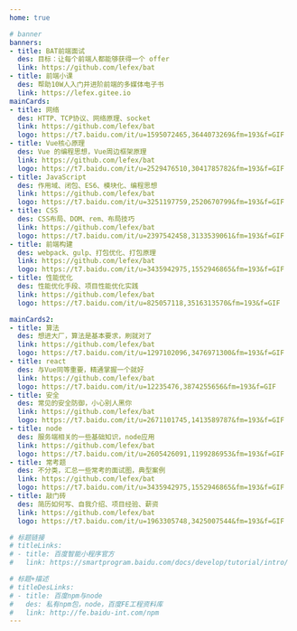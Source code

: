 ```yaml
---
home: true

# banner
banners:
- title: BAT前端面试
  des: 目标：让每个前端人都能够获得一个 offer
  link: https://github.com/lefex/bat
- title: 前端小课
  des: 帮助10W人入门并进阶前端的多媒体电子书
  link: https://lefex.gitee.io
mainCards:
- title: 网络
  des: HTTP、TCP协议、网络原理、socket
  link: https://github.com/lefex/bat
  logo: https://t7.baidu.com/it/u=1595072465,3644073269&fm=193&f=GIF
- title: Vue核心原理
  des: Vue 的编程思想，Vue周边框架原理
  link: https://github.com/lefex/bat
  logo: https://t7.baidu.com/it/u=2529476510,3041785782&fm=193&f=GIF
- title: JavaScript
  des: 作用域、闭包、ES6、模块化、编程思想
  link: https://github.com/lefex/bat
  logo: https://t7.baidu.com/it/u=3251197759,2520670799&fm=193&f=GIF
- title: CSS
  des: CSS布局、DOM、rem、布局技巧
  link: https://github.com/lefex/bat
  logo: https://t7.baidu.com/it/u=2397542458,3133539061&fm=193&f=GIF
- title: 前端构建
  des: webpack、gulp、打包优化、打包原理
  link: https://github.com/lefex/bat
  logo: https://t7.baidu.com/it/u=3435942975,1552946865&fm=193&f=GIF
- title: 性能优化
  des: 性能优化手段、项目性能优化实践
  link: https://github.com/lefex/bat
  logo: https://t7.baidu.com/it/u=825057118,3516313570&fm=193&f=GIF

mainCards2:
- title: 算法
  des: 想进大厂，算法是基本要求，刷就对了
  link: https://github.com/lefex/bat
  logo: https://t7.baidu.com/it/u=1297102096,3476971300&fm=193&f=GIF
- title: react
  des: 与Vue同等重要，精通掌握一个就好
  link: https://github.com/lefex/bat
  logo: https://t7.baidu.com/it/u=12235476,3874255656&fm=193&f=GIF
- title: 安全
  des: 常见的安全防御，小心别人黑你
  link: https://github.com/lefex/bat
  logo: https://t7.baidu.com/it/u=2671101745,1413589787&fm=193&f=GIF
- title: node
  des: 服务端相关的一些基础知识，node应用
  link: https://github.com/lefex/bat
  logo: https://t7.baidu.com/it/u=2605426091,1199286953&fm=193&f=GIF
- title: 常考题
  des: 不分类，汇总一些常考的面试图，典型案例
  link: https://github.com/lefex/bat
  logo: https://t7.baidu.com/it/u=3435942975,1552946865&fm=193&f=GIF
- title: 敲门砖
  des: 简历如何写、自我介绍、项目经验、薪资
  link: https://github.com/lefex/bat
  logo: https://t7.baidu.com/it/u=1963305748,3425007544&fm=193&f=GIF

# 标题链接
# titleLinks:
# - title: 百度智能小程序官方
#   link: https://smartprogram.baidu.com/docs/develop/tutorial/intro/

# 标题+描述
# titleDesLinks:
# - title: 百度npm与node
#   des: 私有npm包，node，百度FE工程资料库
#   link: http://fe.baidu-int.com/npm
---
```

